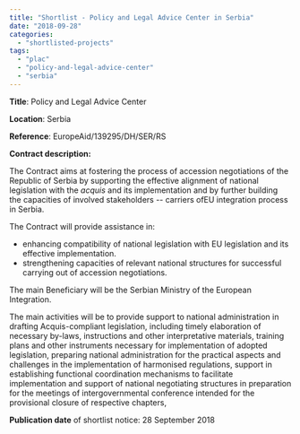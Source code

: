```yaml
---
title: "Shortlist - Policy and Legal Advice Center in Serbia"
date: "2018-09-28"
categories: 
  - "shortlisted-projects"
tags: 
  - "plac"
  - "policy-and-legal-advice-center"
  - "serbia"
---
```


**Title**: Policy and Legal Advice Center

**Location**: Serbia

**Reference**: EuropeAid/139295/DH/SER/RS

**Contract description:**

The Contract aims at fostering the process of accession negotiations of the Republic of Serbia by supporting the effective alignment of national legislation with the _acquis_ and its implementation and by further building the capacities of involved stakeholders -- carriers ofEU integration process in Serbia.

The Contract will provide assistance in:

- enhancing compatibility of national legislation with EU legislation and its effective implementation.
- strengthening capacities of relevant national structures for successful carrying out of accession negotiations.

The main Beneficiary will be the Serbian Ministry of the European Integration.

The main activities will be to provide support to national administration in drafting Acquis-compliant legislation, including timely elaboration of necessary by-laws, instructions and other interpretative materials, training plans and other instruments necessary for implementation of adopted legislation, preparing national administration for the practical aspects and challenges in the implementation of harmonised regulations, support in establishing functional coordination mechanisms to facilitate implementation and support of national negotiating structures in preparation for the meetings of intergovernmental conference intended for the provisional closure of respective chapters,

**Publication date** of shortlist notice: 28 September 2018
